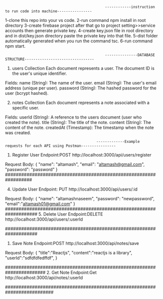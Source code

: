                                                   ------------instruction to run code into machine----------------
1-clone this repo into your vs code.
2-run command npm install in root directory
3-create firebase project after that go to project setting>>service accounts then generate private key.
4-create key.json file in root directory and in dist/key.json directory paste the private key into that file.
5-dist folder automatically generated when you run the command tsc.
6-run command npm start.

                                                  ---------------DATABASE STRUCTURE--------------------------------
1. users Collection
Each document represents a user. The document ID is the user's unique identifier.

Fields:
name (String): The name of the user.
email (String): The user's email address (unique per user).
password (String): The hashed password for the user (bcrypt hashed).

2. notes Collection
Each document represents a note associated with a specific user.

Fields:
userId (String): A reference to the users document (user who created the note).
title (String): The title of the note.
content (String): The content of the note.
createdAt (Timestamp): The timestamp when the note was created.

                                              -------------Example requests for each API using Postman----------------

1. Register User
Endpoint:POST http://localhost:3000/api/users/register

Request Body:
{
  "name": "altamash",
  "email": "altamash@gmail.com",
  "password": "password"
}
##################################################################

4. Update User
Endpoint: PUT http://localhost:3000/api/users/:id

Request Body:
{
  "name": "altamashnaseem",
  "password": "newpassword",
  "email":"altamash01@gmail.com"
}
####################################################################
5. Delete User
Endpoint:DELETE http://localhost:3000/api/users/:userId

####################################################################
1. Save Note
Endpoint:POST http://localhost:3000/api/notes/save

Request Body:
{
  "title":"Reactjs",
  "content":"reactjs is a library",
  "userId":"sdfdfdfedffdf",
}

#######################################################################
2. Get Note
Endpoint:Get http://localhost:3000/api/notes/:userId

##########################################################################
